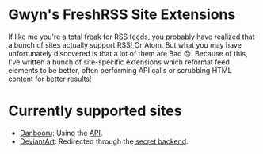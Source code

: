 # Gwyn's FreshRSS Site Extensions

If like me you're a total freak for RSS feeds, you probably have realized that a bunch of sites actually support RSS! Or Atom. But what you may have unfortunately discovered is that a lot of them are Bad 😔. Because of this, I've written a bunch of site-specific extensions which reformat feed elements to be better, often performing API calls or scrubbing HTML content for better results!

# Currently supported sites
- [Danbooru](xExtension-Danbooru/README.md): Using the [API](https://danbooru.donmai.us/wiki_pages/help:api).
- [DeviantArt](xExtension-Deviantart/README.md): Redirected through the [secret backend](https://github.com/aai210/DeviantArt-RSS).
